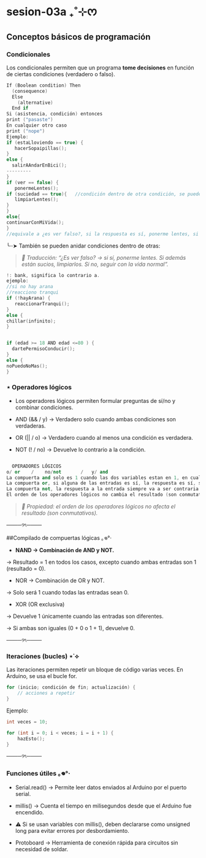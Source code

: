 # sesion-03a ₊˚⊹ᰔ

## Conceptos básicos de programación  

### Condicionales 

Los condicionales permiten que un programa **tome decisiones** en función de ciertas condiciones (verdadero o falso).  

```cpp
If (Boolean condition) Then
  (consequence)
  Else
    (alternative)
  End if
Si (asistencia, condición) entonces
print ("pasaste")
En cualquier otro caso
print ("nope")
Ejemplo:
if (estaLloviendo == true) {
   hacerSopaipillas();
}
else {
  salirAAndarEnBici();
---------
}
if (ver == false) {  
   ponermeLentes();
if (suciedad == true){   //condición dentro de otra condición, se puede hacer.
   limpiarLentes();
}
}
else{
continuarConMiVida();
}
//equivale a ¿es ver falso?, si la respuesta es sí, ponerme lentes, si la respuesta es no, continuar con mi vida.
```

╰┈➤ También se pueden anidar condiciones dentro de otras:


> *📌 Traducción: “¿Es ver falso? → si sí, ponerme lentes. Si además están sucios, limpiarlos. Si no, seguir con la vida normal”.*

```cpp
!: bank, significa lo contrario a.
ejemplo:
//si no hay arana
//reacciono tranqui
if (!hayArana) {
   reaccionarTranqui();
}
else {
chillar(infinito);
}
```
```cpp

if (edad >= 18 AND edad <=80 ) {
  dartePermisoConducir();
}
else {
noPuedoNoMas();
}
```

### ⋆ Operadores lógicos 

+ Los operadores lógicos permiten formular preguntas de sí/no y combinar condiciones.
  
+ AND (&& / y) → Verdadero solo cuando ambas condiciones son verdaderas.
  
+ OR (|| / o) → Verdadero cuando al menos una condición es verdadera.
  
+ NOT (! / no) → Devuelve lo contrario a la condición.

```cpp

  OPERADORES LÓGICOS
o/ or    /    no/not       /   y/ and
La compuerta and solo es 1 cuando las dos variables estan en 1, en cualquier otro caso es 0 (&&)
La compuerta or, si alguna de las entradas es sí, la respuesta es sí, si ambas es no la respuesta es no (||)
La compuerta not, la respuesta a la entrada siempre va a ser contraria (!)
El orden de los operadores lógicos no cambia el resultado (son conmutativos)
```

> *📌 Propiedad: el orden de los operadores lógicos no afecta el resultado (son conmutativos).*

────୨ৎ────

##Compilado de compuertas lógicas ｡𖦹°‧

+ **NAND → Combinación de AND y NOT.**

→ Resultado = 1 en todos los casos, excepto cuando ambas entradas son 1 (resultado = 0).
- NOR → Combinación de OR y NOT.

→ Solo será 1 cuando todas las entradas sean 0.
- XOR (OR exclusiva)

→ Devuelve 1 únicamente cuando las entradas son diferentes.

→ Si ambas son iguales (0 + 0 o 1 + 1), devuelve 0.

  ────୨ৎ────

### Iteraciones (bucles) ⋆˙⟡

Las iteraciones permiten repetir un bloque de código varias veces. En Arduino, se usa el bucle for.

```cpp
for (inicio; condición de fin; actualización) {
    // acciones a repetir
}
```

Ejemplo:

```cpp
int veces = 10;

for (int i = 0; i < veces; i = i + 1) {
    hazEsto();
}
```

────୨ৎ────

### Funciones útiles ｡𖦹°‧

+ Serial.read() → Permite leer datos enviados al Arduino por el puerto serial.

+ millis() → Cuenta el tiempo en milisegundos desde que el Arduino fue encendido.

+ ⚠️ Si se usan variables con millis(), deben declararse como unsigned long para evitar errores por desbordamiento.
  
+ Protoboard → Herramienta de conexión rápida para circuitos sin necesidad de soldar.
